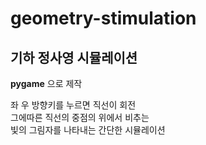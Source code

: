# geometry-stimulation  

## 기하 정사영 시뮬레이션  

__pygame__ 으로 제작  

좌 우 방향키를 누르면 직선이 회전  
그에따른 직선의 중점의 위에서 비추는   
빛의 그림자를 나타내는 간단한 시뮬레이션  

